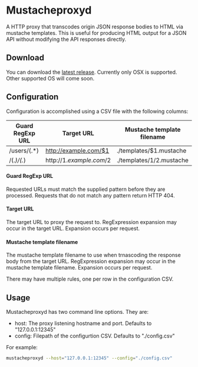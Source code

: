 # Mustacheproxyd

A HTTP proxy that transcodes origin JSON response bodies to HTML via mustache 
templates. This is useful for producing HTML output for a JSON API without
modifying the API responses directly.

## Download

You can download the [latest release](https://github.com/JalfResi/mustacheproxyd/releases/latest). Currently only OSX is supported. Other supported OS will come soon.

## Configuration

Configuration is accomplished using a CSV file with the following columns:

| Guard RegExp URL | Target URL               | Mustache template filename |
|------------------|--------------------------|----------------------------|
| /users/(.*)      | http://example.com/$1    | ./templates/$1.mustache    |
| /(.*)/(.*)       | http://$1.example.com/$2 | ./templates/$1/$2.mustache |

#### Guard RegExp URL
Requested URLs must match the supplied pattern before they are processed. 
Requests that do not match any pattern return HTTP 404.

#### Target URL
The target URL to proxy the request to. RegExpression expansion may occur in
the target URL. Expansion occurs per request.

#### Mustache template filename
The mustache template filename to use when trnascoding the response body from
the target URL. RegExpression expansion may occur in the mustache template 
filename. Expansion occurs per request.

There may have multiple rules, one per row in the configuration CSV.

## Usage 

Mustacheproxyd has two command line options. They are:

- host: The proxy listening hostname and port. Defaults to "127.0.0.1:12345"
- config: Filepath of the configurtion CSV. Defaults to "./config.csv"

For example:

```sh
mustacheproxyd --host="127.0.0.1:12345" --config="./config.csv"
```
